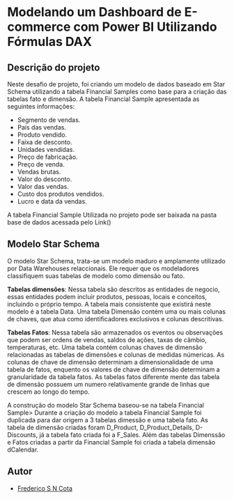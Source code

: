 # Modelando um Dashboard de E-commerce com Power BI Utilizando Fórmulas DAX

## Descrição do projeto

Neste desafio de projeto, foi criando um modelo de dados baseado em Star Schema utilizando a tabela Financial Samples como base para a criação das tabelas fato e dimensão. A tabela Financial Sample apresentada as seguintes informações:
- Segmento de vendas.
- País das vendas.
- Produto vendido.
- Faixa de desconto.
- Unidades vendidas.
- Preço de fabricação.
- Preço de venda.
- Vendas brutas.
- Valor do desconto.
- Valor das vendas.
- Custo dos produtos vendidos.
- Lucro e data da vendas.

A tabela Financial Sample Utilizada no projeto pode ser baixada na pasta base de dados acessada pelo Link()

## Modelo Star Schema 


 O modelo Star Schema, trata-se um modelo maduro e amplamente utilizado por Data Warehouses relaccionais. Ele requer que os modeladores classifiquem suas tabelas de modelo como dimensão ou fato.

 **Tabelas dimensões**: Nessa tabela são descritos as entidades de negocio, essas entidades podem incluir produtos, pessoas, locais e conceitos, incluindo o próprio tempo. A tabela mais consistente que existirá neste modelo é a tabela Data. Uma tabela Dimensão contém uma ou mais colunas de chaves, que atua como identificadores exclusivos e colunas descritivas.

 **Tabelas Fatos**: Nessa tabela são armazenados os eventos ou observações que podem ser ordens de vendas, saldos de ações, taxas de câmbio, temperaturas, etc. Uma tabela contém colunas chaves de dimensão relacionadas as tabelas de dimensões e colunas de medidas númericas. As colunas de chave de dimensão determinam a dimensionalidade de uma tabela de fatos, enquento os valores de chave de dimensão determinam a granularidade da tabela fatos. As tabelas fatos diferente mente das tabela de dimensão possuem um numero relativamente grande de linhas que crescem ao longo do tempo.

A construção do modelo Star Schema baseou-se na tabela Financial Sample> Durante a criação do modelo a tabela Financial Sample foi duplicada para dar origem a  3 tabelas dimessão e uma tabela fato. As tabela de dimensão criadas foram D_Product, D_Product_Details, D-Discounts, já a tabela fato criada foi a F_Sales. Além das tabelas Dimenssão e Fatos criadas a partir da Financial Sample foi criada a tabela dimensão dCalendar.


## Autor

- [Frederico S N Cota](https://github.com/Sanderfn)